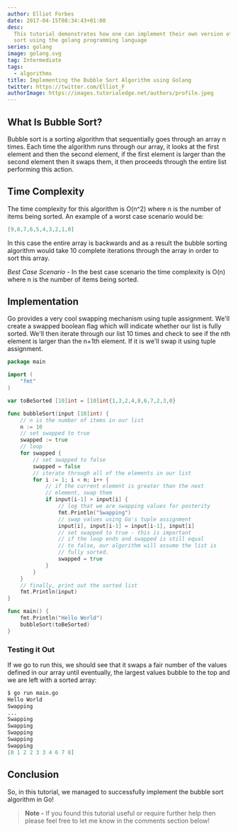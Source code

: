 ```yaml
---
author: Elliot Forbes
date: 2017-04-15T08:34:43+01:00
desc:
  This tutorial demonstrates how one can implement their own version of bubble
  sort using the golang programming language
series: golang
image: golang.svg
tag: Intermediate
tags:
  - algorithms
title: Implementing the Bubble Sort Algorithm using Golang
twitter: https://twitter.com/Elliot_F
authorImage: https://images.tutorialedge.net/authors/profile.jpeg
---
```


## What Is Bubble Sort?

Bubble sort is a sorting algorithm that sequentially goes through an array n
times. Each time the algorithm runs through our array, it looks at the first
element and then the second element, if the first element is larger than the
second element then it swaps them, it then proceeds through the entire list
performing this action.

## Time Complexity

The time complexity for this algorithm is O(n^2) where n is the number of items
being sorted. An example of a worst case scenario would be:

```go
[9,8,7,6,5,4,3,2,1,0]
```

In this case the entire array is backwards and as a result the bubble sorting
algorithm would take 10 complete iterations through the array in order to sort
this array.

_Best Case Scenario_ - In the best case scenario the time complexity is O(n)
where n is the number of items being sorted.

## Implementation

Go provides a very cool swapping mechanism using tuple assignment. We'll create
a swapped boolean flag which will indicate whether our list is fully sorted.
We'll then iterate through our list 10 times and check to see if the nth element
is larger than the n+1th element. If it is we'll swap it using tuple assignment.

```go
package main

import (
    "fmt"
)

var toBeSorted [10]int = [10]int{1,3,2,4,8,6,7,2,3,0}

func bubbleSort(input [10]int) {
    // n is the number of items in our list
    n := 10
    // set swapped to true
    swapped := true
    // loop
    for swapped {
        // set swapped to false
        swapped = false
        // iterate through all of the elements in our list
        for i := 1; i < n; i++ {
            // if the current element is greater than the next
            // element, swap them
            if input[i-1] > input[i] {
                // log that we are swapping values for posterity
                fmt.Println("Swapping")
                // swap values using Go's tuple assignment
                input[i], input[i-1] = input[i-1], input[i]
                // set swapped to true - this is important
                // if the loop ends and swapped is still equal
                // to false, our algorithm will assume the list is
                // fully sorted.
                swapped = true
            }
        }
    }
    // finally, print out the sorted list
    fmt.Println(input)
}

func main() {
    fmt.Println("Hello World")
    bubbleSort(toBeSorted)
}
```

### Testing it Out

If we go to run this, we should see that it swaps a fair number of the values
defined in our array until eventually, the largest values bubble to the top and
we are left with a sorted array:

```s
$ go run main.go
Hello World
Swapping
...
Swapping
Swapping
Swapping
Swapping
Swapping
[0 1 2 2 3 3 4 6 7 8]
```

## Conclusion

So, in this tutorial, we managed to successfully implement the bubble sort
algorithm in Go!

> **Note -** If you found this tutorial useful or require further help then
> please feel free to let me know in the comments section below!
